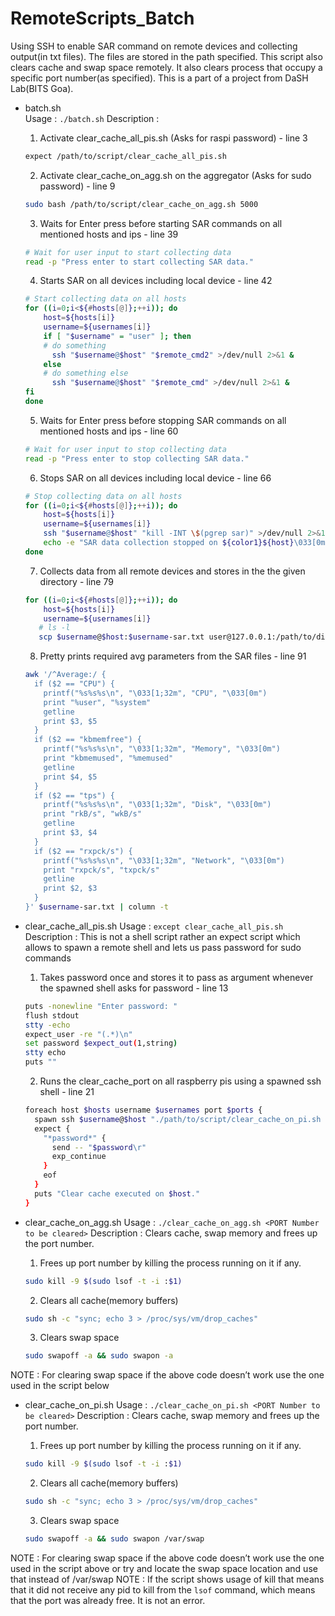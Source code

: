 # RemoteScripts_Batch
Using SSH to enable SAR command on remote devices and collecting output(in txt files). The files are stored in the path specified.
This script also clears cache and swap space remotely. It also clears process that occupy a specific port number(as specified).
This is a part of a project from DaSH Lab(BITS Goa).

- batch.sh  
Usage : `./batch.sh`
Description :
    1. Activate clear_cache_all_pis.sh (Asks for raspi password) - line 3
    
    ```bash
    expect /path/to/script/clear_cache_all_pis.sh
    ```
    
    2. Activate clear_cache_on_agg.sh on the aggregator (Asks for sudo password) - line 9
    
    ```bash
    sudo bash /path/to/script/clear_cache_on_agg.sh 5000
    ```
    
    3. Waits for Enter press before starting SAR commands on all mentioned hosts and ips - line 39
    
    ```bash
    # Wait for user input to start collecting data
    read -p "Press enter to start collecting SAR data."
    ```
    
    4. Starts SAR on all devices including local device - line 42
    
    ```bash
    # Start collecting data on all hosts
    for ((i=0;i<${#hosts[@]};++i)); do
        host=${hosts[i]}
        username=${usernames[i]}
        if [ "$username" = "user" ]; then
        # do something
          ssh "$username@$host" "$remote_cmd2" >/dev/null 2>&1 &
        else
        # do something else
          ssh "$username@$host" "$remote_cmd" >/dev/null 2>&1 &
    fi
    done
    ```
    
    5. Waits for Enter press before stopping SAR commands on all mentioned hosts and ips - line 60
    
    ```bash
    # Wait for user input to stop collecting data
    read -p "Press enter to stop collecting SAR data."
    ```
    
    6. Stops SAR on all devices including local device - line 66
    
    ```bash
    # Stop collecting data on all hosts
    for ((i=0;i<${#hosts[@]};++i)); do
        host=${hosts[i]}
        username=${usernames[i]}
        ssh "$username@$host" "kill -INT \$(pgrep sar)" >/dev/null 2>&1
        echo -e "SAR data collection stopped on ${color1}${host}\033[0m."
    done
    ```
    
    7. Collects data from all remote devices and stores in the the given directory - line 79 
    
    ```bash
    for ((i=0;i<${#hosts[@]};++i)); do
        host=${hosts[i]}
        username=${usernames[i]}
       # ls -l
       scp $username@$host:$username-sar.txt user@127.0.0.1:/path/to/directory
    ```
    
    8. Pretty prints required avg parameters from the SAR files - line 91 
    
    ```bash
    awk '/^Average:/ {
      if ($2 == "CPU") {
        printf("%s%s%s\n", "\033[1;32m", "CPU", "\033[0m")
        print "%user", "%system"
        getline
        print $3, $5
      }
      if ($2 == "kbmemfree") {
        printf("%s%s%s\n", "\033[1;32m", "Memory", "\033[0m")
        print "kbmemused", "%memused"
        getline
        print $4, $5
      }
      if ($2 == "tps") {
        printf("%s%s%s\n", "\033[1;32m", "Disk", "\033[0m")
        print "rkB/s", "wkB/s"
        getline
        print $3, $4
      }
      if ($2 == "rxpck/s") {
        printf("%s%s%s\n", "\033[1;32m", "Network", "\033[0m")
        print "rxpck/s", "txpck/s"
        getline
        print $2, $3
      }
    }' $username-sar.txt | column -t
    ```
    

- clear_cache_all_pis.sh
Usage : `except clear_cache_all_pis.sh`
Description : This is not a shell script rather an expect script which allows to spawn a remote shell and lets us pass password for sudo commands
    1. Takes password once and stores it to pass as argument whenever the spawned shell asks for password - line 13
    
    ```bash
    puts -nonewline "Enter password: "
    flush stdout
    stty -echo
    expect_user -re "(.*)\n"
    set password $expect_out(1,string)
    stty echo
    puts ""
    ```
    
    2. Runs the clear_cache_port on all raspberry pis using a spawned ssh shell - line 21
    
    ```bash
    foreach host $hosts username $usernames port $ports {
      spawn ssh $username@$host "./path/to/script/clear_cache_on_pi.sh ${port}"
      expect {
        "*password*" {
          send -- "$password\r"
          exp_continue
        }
        eof
      }
      puts "Clear cache executed on $host."
    }
    ```
    
- clear_cache_on_agg.sh
Usage : `./clear_cache_on_agg.sh <PORT Number to be cleared>`
Description : Clears cache, swap memory and frees up the port number.
    1. Frees up port number by killing the process running on it if any.
    
    ```bash
    sudo kill -9 $(sudo lsof -t -i :$1)
    ```
    
    2. Clears all cache(memory buffers) 
    
    ```bash
    sudo sh -c "sync; echo 3 > /proc/sys/vm/drop_caches"
    ```
    
    3. Clears swap space 
    
    ```bash
    sudo swapoff -a && sudo swapon -a
    ```
    

NOTE : For clearing swap space if the above code doesn’t work use the one used in the script below

- clear_cache_on_pi.sh
Usage : `./clear_cache_on_pi.sh <PORT Number to be cleared>`
Description : Clears cache, swap memory and frees up the port number.
    1. Frees up port number by killing the process running on it if any.
    
    ```bash
    sudo kill -9 $(sudo lsof -t -i :$1)
    ```
    
    2. Clears all cache(memory buffers) 
    
    ```bash
    sudo sh -c "sync; echo 3 > /proc/sys/vm/drop_caches"
    ```
    
    3. Clears swap space 
    
    ```bash
    sudo swapoff -a && sudo swapon /var/swap
    ```
    

NOTE : For clearing swap space if the above code doesn’t work use the one used in the script above or try and locate the swap space location and use that instead of /var/swap
NOTE : If the script shows usage of kill that means that it did not receive any pid to kill from the `lsof` command, which means that the port was already free. It is not an error.

